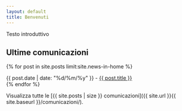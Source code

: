 ```yaml
---
layout: default
title: Benvenuti
---
```


Testo introduttivo

## Ultime comunicazioni

{% for post in site.posts limit:site.news-in-home %}
  <article>
    <time datetime="{{ post.date | date: "%Y-%m-%d" }}">{{ post.date | date: "%d/%m/%y" }}</time> - <a href="{{ site.url }}{{ site.baseurl }}{{ post.url }}">{{ post.title }}</a>
  </article>
{% endfor %}

Visualizza tutte le [{{ site.posts | size }} comunicazioni]({{ site.url }}{{ site.baseurl }}/comunicazioni/).

